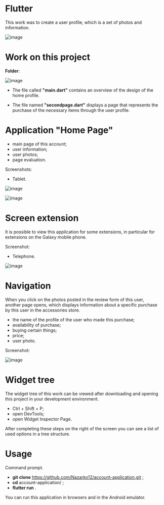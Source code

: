 # Flutter

This work was to create a user profile, which is a set of photos and information.

![image](https://user-images.githubusercontent.com/57871748/138697529-3210406d-9a5a-426a-bd51-3de3bfdb23ef.png)

# Work on this project

**Folder**: 

![image](https://user-images.githubusercontent.com/57871748/138695589-bc5bb0e8-2c7b-428f-9b6c-ec0d8dda78c3.png)

* The file called **"main.dart"** contains an overview of the design of the home profile.

* The file named **"secondpage.dart"** displays a page that represents the purchase of the necessary items through the user profile.

# Application "Home Page"

* main page of this account;
* user information;
* user photos;
* page evaluation.

Screenshots:
* Tablet.

![image](https://user-images.githubusercontent.com/57871748/138684065-58c80464-4cac-499b-9767-2d7799bca3ed.png)


![image](https://user-images.githubusercontent.com/57871748/138684116-8bdf5ede-905e-466e-8666-4d29f7fada65.png)

# Screen extension

It is possible to view this application for some extensions, in particular for extensions on the Galaxy mobile phone.

Screenshot:
* Telephone.

![image](https://user-images.githubusercontent.com/57871748/138684579-dec232e3-2535-459e-8607-af9e500ab575.png)

# Navigation

When you click on the photos posted in the review form of this user, another page opens, which displays information about a specific purchase by this user in the accessories store.

* the name of the profile of the user who made this purchase;
* availability of purchase;
* buying certain things;
* price;
* user photo.

Screenshot:

![image](https://user-images.githubusercontent.com/57871748/138685342-c0deb020-7c2d-4c40-a91d-232fa30ddf8b.png)

# Widget tree

The widget tree of this work can be viewed after downloading and opening this project in your development environment.

* Ctrl + Shift + P;
* open DevTools;
* open Widget Inspector Page.

After completing these steps on the right of the screen you can see a list of used options in a tree structure.

# Usage
Command prompt.
*  **git clone** https://github.com/Nazarko12/account-application.git ;
*  **cd** account-application/ ;
*  **flutter run** .

You can run this application in browsers and in the Android emulator.




